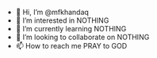 - 👋 Hi, I’m @mfkhandaq
- 👀 I’m interested in NOTHING
- 🌱 I’m currently learning NOTHING
- 💞️ I’m looking to collaborate on NOTHING
- 📫 How to reach me PRAY to GOD

<!---
mfkhandaq/mfkhandaq is a ✨ special ✨ repository because its `README.md` (this file) appears on your GitHub profile.
You can click the Preview link to take a look at your changes.
--->
